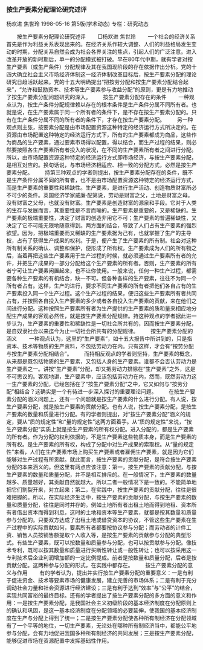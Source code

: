 ### 按生产要素分配理论研究述评
杨欢进  焦世玲
1998-05-16
第5版(学术动态)
专栏：研究动态

　　按生产要素分配理论研究述评
　　□杨欢进  焦世玲
　　一个社会的经济关系首先是作为利益关系表现出来的。在经济关系作较大调整、人们的利益格局发生变动的时期，分配关系自然会成为社会各界关注的焦点，引起人们的广泛注意。进入改革开放的新时期后，单一的分配模式被打破。早在80年代中期，就有学者对按生产要素（或生产条件）分配规律及其在我国现阶段的存在依据作出分析。党的十四大确立社会主义市场经济体制这一经济体制改革目标后，按生产要素分配的理论研究日趋活跃起来。党的十五大明确提出“把按劳分配和按生产要素分配结合起来”，“允许和鼓励资本、技术等生产要素参与收益分配”的原则，更是有力地推动了按生产要素分配问题研究的深入。
　　按生产要素分配存在的条件
　　一种观点认为，按生产条件分配规律赖以存在的根本条件是生产条件分属不同所有者。也就是说，在生产要素属于同一个所有者的条件下，是不存在按生产要素分配的。只有在生产条件分属不同的所有者的条件下，才存在按生产要素分配。
　　另一种观点则主张，按要素分配是由市场配置资源这种特定的经济运行方式所决定的。在资源由市场配置这种特定的经济运行方式下，所有的生产要素都成为商品，这些作为商品的生产要素，通过要素市场得以配置，得以结合，而生产过程的结果，则必然要按照各生产要素所有者投入的状况，在不同的生产要素所有者之间进行分配。所以，由市场配置资源这种特定的经济运行方式即市场经济，与按生产要素分配，是相互对应的。换句话说，与市场经济相适应、相一致的分配方式，必然是按生产要素分配。
　　持第三种观点的学者则提出，按生产要素分配存在的条件，既不是生产条件分属不同的所有者，也不是由市场配置资源这种特定的经济运行方式，而是生产要素的重要性和稀缺性。生产要素，是进行生产活动、创造物质财富所必不可少的条件。英国经济学家威廉·配第说，劳动是财富之父，土地是财富之母。没有财富之父母，也就没有财富。生产要素是创造财富的源泉和手段。它对于人类的生存与发展而言，其重要性是不言而喻的。生产要素是重要的，又是稀缺的。生产要素的极端重要性，决定了财富的创造非用它不可；生产要素的普遍稀缺性，又决定了它不可能无限地随意得到。两方面的结合，导致了人们占有生产要素的强烈欲望。因为，把极端重要而又稀缺的生产要素据为己有，也就掌握了生产的主导权，占有了获得生产成果的权利。于是，便产生了生产要素的所有制。社会对这种所有制关系的确认、调整和保护，便形成了所有权。生产要素成为人们的所有物之后，当着再把这些生产要素用于生产过程的时候，就必须通过生产要素所有者的允许，并把生产成果的一部分分配给这个生产要素的所有者。否则，生产要素的所有者宁可让生产要素闲置起来，也不让你使用。一般来说，任何一种生产过程，都需要各种生产要素的有机结合，缺一不可。但各种各样的生产要素，往往不为同一个所有者占有。这样，生产的进行，要求不同生产要素的所有者把他们各自占有的生产要素投入同一个生产过程。这个生产过程的结果，便归这些生产要素所有者共同占有，并按照各自投入生产要素的多少或者各自投入生产要素的贡献，来在他们之间进行分配。这种按照生产要素所有者为生产提供的生产要素的质和量来相应地分配生产成果的客观必然性，就是按生产要素分配规律。持这种观点的学者据此进一步认为，生产要素的重要性和稀缺性是一切社会所共有的，因而按生产要素分配，是自奴隶社会以来迄今为止一切社会所共有的分配规律。
　　按生产要素分配的涵义
　　一种观点认为，这里的“生产要素”，如十五大报告中所讲到的，只是指资本、技术等物质的生产资料，不包括劳动力在内。只有这样，才会有“按劳分配与按生产要素分配相结合”。
　　而持相反观点的学者则坚持，生产要素的概念，从来都是既包括物质的生产要素，又包括人身的生产要素。谁都不会否认劳动力是生产要素之一。讲按“生产要素”分配，却又把劳动力排除在“生产要素”之外，这是不可思议的。客观地讲，生产要素中，应该包括劳动力在内，然而，既然劳动力这一生产要素的分配，已经包括在了“按生产要素分配”之中，它又如何与“按劳分配”相结合？这确实是一个有待进一步深入探讨的重要理论问题。
　　在按生产要素分配的涵义问题上，还有一个问题就是按生产要素的什么进行分配。有人说，按生产要素分配，就是按生产要素的贡献分配。也有人说，按生产要素分配，是按生产要素的数量和质量进行分配。有的学者则提出，对“按生产要素分配”涵义的规定，要从“质的规定性”和“量的规定性”这两方面着手。从“质的规定性”来说，“按生产要素分配”实质上就是按生产要素的所有权分配。进入分配的，都是生产要素的所有者。作为分配的权利依据的，不是生产要素这些物质本身，而是生产要素的所有权。是生产要素的所有权，构成了分配中对生产成果的索取权。从“量的规定性”来看，人们在生产要素市场上购买生产要素或者雇佣生产要素，就是因为它们能够对生产过程有所贡献。就此而言，按生产要素的贡献分配，是符合按生产要素分配的本来涵义的。但这里有两点应该注意：第一，按生产要素的贡献分配，与按生产要素的数量和质量分配，并不是相互排斥的。在一般情况下，生产要素的数量越多、质量越好，其贡献自然就越大。所以二者一般情况下是一致的。不能简单地把它们割裂开来，对立起来；第二，在实践中，按生产要素的贡献分配，往往是很难把握的。所以，在实际经济生活中，按生产要素的贡献分配，与按生产要素的数量和质量分配，往往是同时并存的。例如土地所有者出租土地而得到地租、资本所有者借出资本而得到利息，这时的土地和资本等生产要素，就都是按其数量和质量参与分配的。只要双方达成了出租土地或借贷资本的协议，不管这些生产要素在生产过程中的实际贡献如何，要素所有者都要按协议参与分配；而劳动者的计件工资、销售人员按销售额提取个人收入等，是按生产要素的贡献参与分配的典型形式。有些生产要素，既可以按数量和质量参与分配，也可以按贡献参与分配。像技术专利，既可以按其数量和质量进行买断性转让或一般性转让；也可以按采用这一专利技术后企业利润增加额的一定比例提成。前者是按数量和质量分配，后者是按贡献分配。这两种参与分配的形式，在实践中都存在。
　　按生产要素分配的意义与作用
　　有的学者认为，提出并实行按生产要素分配的重要意义：一是有利于促进资金、技术等要素市场的健康发展，建立完善的市场体系；二是有利于充分调动社会力量和社会资源进行经济建设；三是有利于达到“效率”与“公平”的结合，实现共同富裕的最终目标。还有的学者提出了按生产要素分配的多方面的意义和作用：一是按生产要素分配，是我国社会主义初级阶段的基本经济制度在分配原则上的确认和巩固，是这一基本经济制度在分配领域的必要延伸，使我国的基本经济制度在生产与分配上得到了统一；二是按生产要素分配使各种所有制经济在分配领域有了一个平等的地位，一切生产要素，无论处在哪种所有制经济当中，都能公平地参与分配，会有力地促进我国多种所有制经济的共同发展；三是按生产要素分配，能够促进市场在资源配置中发挥基础性作用。
